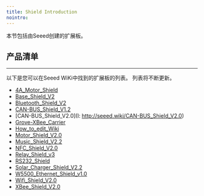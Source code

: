 ```yaml
---
title: Shield Introduction
nointro:
---
```


本节包括由Seeed创建的扩展板。

## 产品清单
---

以下是您可以在Seeed WiKi中找到的扩展板的列表。 列表将不断更新。

* [4A_Motor_Shield](http://seeed.wiki/4A_Motor_Shield)
* [Base_Shield_V2](http://seeed.wiki/Base_Shield_V2)
* [Bluetooth_Shield_V2](http://seeed.wiki/Bluetooth_Shield_V2)
* [CAN-BUS_Shield_V1.2](http://seeed.wiki/CAN-BUS_Shield_V1.2)
* [CAN-BUS_Shield_V2.0](l: http://seeed.wiki/CAN-BUS_Shield_V2.0)
* [Grove-XBee_Carrier](http://seeed.wiki/Grove-XBee_Carrier)
* [How_to_edit_Wiki](http://seeed.wiki/How_to_edit_Wiki)
* [Motor_Shield_V2.0](http://seeed.wiki/Motor_Shield_V2.0)
* [Music_Shield_V2.2](http://seeed.wiki/Music_Shield_V2.2)
* [NFC_Shield_V2.0](http://seeed.wiki/NFC_Shield_V2_0)
* [Relay_Shield_v3](http://seeed.wiki/Relay_Shield_v3)
* [RS232_Shield](http://seeed.wiki/RS232_Shield)
* [Solar_Charger_Shield_V2.2](http://seeed.wiki/Solar_Charger_Shield_V2.2)
* [W5500_Ethernet_Shield_v1.0](http://seeed.wiki/W5500_Ethernet_Shield_v1_0)
* [Wifi_Shield_V2.0](http://seeed.wiki/Wifi_Shield_V2_0)
* [XBee_Shield_V2.0](http://seeed.wiki/XBee_Shield_V2.0)
